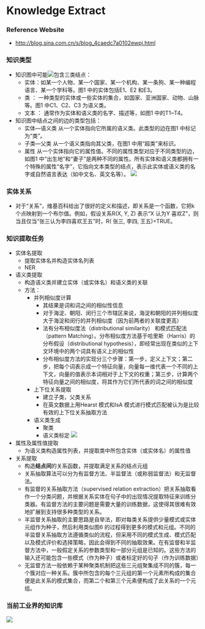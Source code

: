 # Knowledge Extract
### Reference Website
+ http://blog.sina.com.cn/s/blog_4caedc7a0102ewpj.html

### 知识类型
+ 知识图中可能![](http://)包含三类结点：
	+ 实体：如某一个人物、某一个国家、某一个机构、某一条狗、某一种编程语言、某一个学科等。图1 中的实体包括E1、E2 和E3。
	+ 类 ： 一种类型的实体或一些实体的集合，如国家、亚洲国家、动物、山脉等。图1 中C1、C2、C3 为语义类。
	+ 文本 ： 通常作为实体和语义类的名字、描述等，如图1 中的T1~T4。
+ 知识图中结点之间的边的类型包括：
	+ 实体—语义类 从一个实体指向它所属的语义类。此类型的边在图1 中标记为“类”。
	+ 子类—父类 从一个语义类指向其父类，在图1 中用“超类”来标识。
	+ 属性 从一个实体指向它的属性值。不同的属性类型对应于不同类型的边，如图1 中“出生地”和“妻子”是两种不同的属性。所有实体和语义类都拥有一个特殊的属性“名字”，它指向文本类型的结点，表示此实体或语义类的名字或自然语言表达（如中文名、英文名等）。
	![](http://s11.sinaimg.cn/mw690/4caedc7agx6DhBCdngm6a&690)

### 实体关系
+ 对于“关系”，维基百科给出了很好的定义和描述，即关系是一个函数，它把k 个点映射到一个布尔值。例如，假设关系R(X, Y, Z) 表示“X 认为Y 喜欢Z”，则当且仅当“张三认为李四喜欢王五”时，R( 张三, 李四, 王五)=TRUE。

### 知识提取任务
+ 实体名提取
	+ 提取实体名并构造实体名列表
	+ NER
+ 语义类提取
	+ 构造语义类并建立实体（或实体名）和语义类的关联
	+ 方法：
		+ 并列相似度计算
			+ 其结果是词和词之间的相似性信息
			+ 对于海淀、朝阳、闵行三个市辖区来说，海淀和朝阳的并列相似度大于海淀和闵行的并列相似度（因为前两者的关联度更高）
			+ 法有分布相似度法（distributional similarity） 和模式匹配法（pattern Matching）。分布相似度方法基于哈里斯（Harris）的分布假设（distributional hypothesis），即经常出现在类似的上下文环境中的两个词具有语义上的相似性
			+ 分布相似度方法的实现分三个步骤：第一步，定义上下文；第二步，把每个词表示成一个特征向量，向量每一维代表一个不同的上下文，向量的值表示本词相对于上下文的权重；第三步，计算两个特征向量之间的相似度，将其作为它们所代表的词之间的相似度
		+ 上下位关系提取
			+ 建立子类，父类关系
			+ 在英文数据上用Hearst 模式和IsA 模式进行模式匹配被认为是比较有效的上下位关系抽取方法
		+ 语义类生成
			+ 聚类
			+ 语义类标定
        ![](http://s6.sinaimg.cn/mw690/4caedc7agx6DhBCuPqJd5&690)
+ 属性及属性值提取
	+ 为语义类构造属性列表，并提取类中所包含实体（或实体名）的属性值
+ 关系提取
	+ 构造**结点间**的关系函数，并提取满足关系的结点元组
	+ 关系抽取算法可以分为有监督方法、半监督法（或称弱监督法）和无监督法。
	+ 有监督的关系抽取方法（supervised relation extraction）把关系抽取看作一个分类问题，并根据关系实体在句子中的出现情况提取特征来训练分类器。有监督方法的主要问题是需要大量的训练数据，这使得其很难有效地扩展到支持很多种类型的关系。
	+ 半监督关系抽取的主要思路是自举法，即对每类关系提供少量模式或实体元组作为种子，然后利用类似图6 的过程得到更多的模式和元组。不同的半监督关系抽取方法遵循类似的流程，但采用不同的模式生成、模式匹配以及模式评价和选择策略，因此会得到不同的抽取效果。在有监督和半监督方法中，一般假定关系的参数类型和一部分元组是已知的。这些方法的输入还可能包含一些模式（作为种子）或者标定好的句子（作为训练数据）
	+ 无监督方法一般依赖于某种聚类机制把这些三元组聚集成不同的簇，每一个簇对应一种关系。簇中所包含的每个三元组的第一个元素所构成的集合便是此关系的模式集合，而第二个和第三个元素便构成了此关系的一个元组。

### 当前工业界的知识库
![](http://s2.sinaimg.cn/mw690/4caedc7atx6DjUDILnPd1&690)